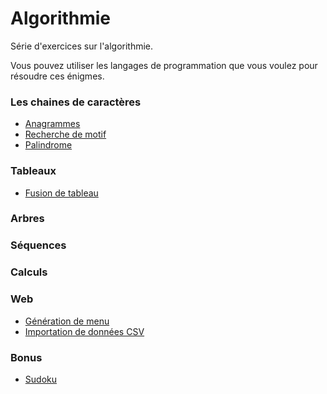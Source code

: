 # Algorithmie

Série d'exercices sur l'algorithmie.

Vous pouvez utiliser les langages de programmation que vous voulez pour résoudre ces énigmes.


### Les chaines de caractères
- [Anagrammes](01_Exercises/StringAnagram.md)
- [Recherche de motif](01_Exercises/StringPatternSearch.md)
- [Palindrome](01_Exercises/StringPalindrome.md)

### Tableaux
- [Fusion de tableau](01_Exercises/ArrayFusion.md)

### Arbres

### Séquences

### Calculs

### Web
- [Génération de menu](01_Exercises/WebMenu.md)
- [Importation de données CSV](01_Exercises/WebLoadDataCSV.md)

### Bonus
- [Sudoku](01_Exercises/BonusSudoku.md)